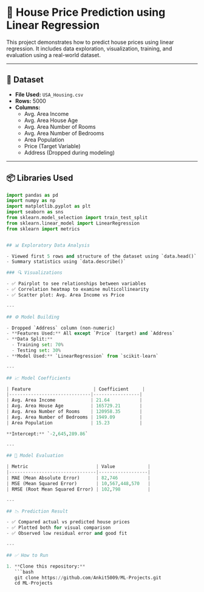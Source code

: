 # 🏡 House Price Prediction using Linear Regression

This project demonstrates how to predict house prices using linear regression. It includes data exploration, visualization, training, and evaluation using a real-world dataset.

---

## 📁 Dataset

- **File Used:** `USA_Housing.csv`
- **Rows:** 5000
- **Columns:**
  - Avg. Area Income  
  - Avg. Area House Age  
  - Avg. Area Number of Rooms  
  - Avg. Area Number of Bedrooms  
  - Area Population  
  - Price (Target Variable)  
  - Address (Dropped during modeling)

---

## 📦 Libraries Used

```python
import pandas as pd
import numpy as np
import matplotlib.pyplot as plt
import seaborn as sns
from sklearn.model_selection import train_test_split
from sklearn.linear_model import LinearRegression
from sklearn import metrics


## 📊 Exploratory Data Analysis

- Viewed first 5 rows and structure of the dataset using `data.head()` and `data.info()`
- Summary statistics using `data.describe()`

### 🔍 Visualizations

- ✅ Pairplot to see relationships between variables
- ✅ Correlation heatmap to examine multicollinearity
- ✅ Scatter plot: Avg. Area Income vs Price

---

## ⚙️ Model Building

- Dropped `Address` column (non-numeric)
- **Features Used:** All except `Price` (target) and `Address`
- **Data Split:**
  - Training set: 70%
  - Testing set: 30%
- **Model Used:** `LinearRegression` from `scikit-learn`

---

## 📈 Model Coefficients

| Feature                       | Coefficient     |
|------------------------------|-----------------|
| Avg. Area Income             | 21.64           |
| Avg. Area House Age          | 165729.21       |
| Avg. Area Number of Rooms    | 120958.35       |
| Avg. Area Number of Bedrooms | 1949.09         |
| Area Population              | 15.23           |

**Intercept:** `-2,645,289.86`

---

## 🧪 Model Evaluation

| Metric                         | Value            |
|--------------------------------|------------------|
| MAE (Mean Absolute Error)      | 82,746           |
| MSE (Mean Squared Error)       | 10,567,448,570   |
| RMSE (Root Mean Squared Error) | 102,798          |

---

## 📉 Prediction Result

- ✅ Compared actual vs predicted house prices
- ✅ Plotted both for visual comparison
- ✅ Observed low residual error and good fit

---

## ✅ How to Run

1. **Clone this repository:**
   ```bash
   git clone https://github.com/Ankit5009/ML-Projects.git
   cd ML-Projects

